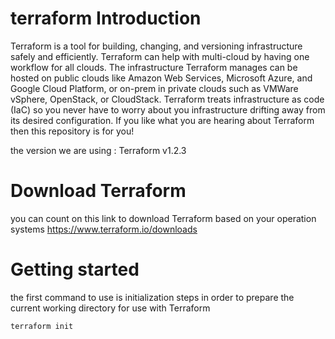 # terraform Introduction
Terraform is a tool for building, changing, and versioning infrastructure safely and efficiently. 
Terraform can help with multi-cloud by having one workflow for all clouds. The infrastructure Terraform manages can be hosted on public clouds like Amazon Web Services,
Microsoft Azure, and Google Cloud Platform, or on-prem in private clouds such as VMWare vSphere, OpenStack, or CloudStack.
Terraform treats infrastructure as code (IaC) so you never have to worry about you infrastructure drifting away from its desired configuration. 
If you like what you are hearing about Terraform then this repository is for you!

the version we are using : 
Terraform v1.2.3

# Download Terraform

you can count on this link to download Terraform based on your operation systems 
https://www.terraform.io/downloads

# Getting started 

the first command to use is initialization steps in order to prepare the current working directory for use with Terraform 
```
terraform init 
```

